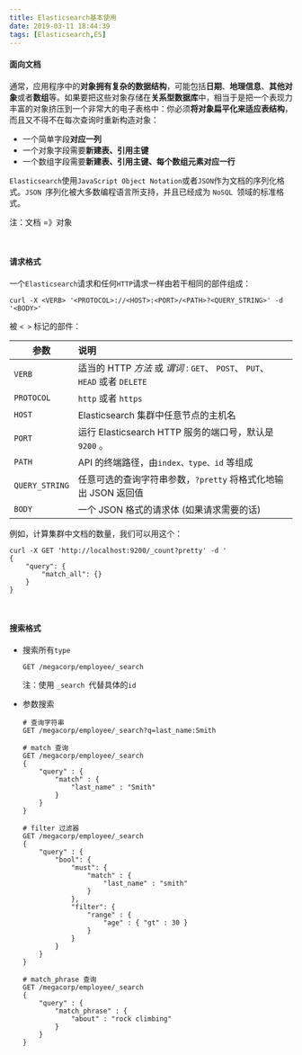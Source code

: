 ```yaml
---
title: Elasticsearch基本使用
date: 2019-03-11 18:44:39
tags: [Elasticsearch,ES]
---
```


#### 面向文档

通常，应用程序中的**对象拥有复杂的数据结构**，可能包括**日期**、**地理信息**、**其他对象**或者**数组**等。如果要把这些对象存储在**关系型数据库**中，相当于是把一个表现力丰富的对象挤压到一个非常大的电子表格中：你必须**将对象扁平化来适应表结构**，而且又不得不在每次查询时重新构造对象：

- 一个简单字段**对应一列** 
- 一个对象字段需要**新建表、引用主键** 
- 一个数组字段需要**新建表、引用主键、每个数组元素对应一行**  

`Elasticsearch`使用`JavaScript Object Notation`或者`JSON`作为文档的序列化格式。`JSON `序列化被大多数编程语言所支持，并且已经成为 `NoSQL `领域的标准格式。

注：文档 =》对象

<br/>

#### 请求格式

一个`Elasticsearch`请求和任何`HTTP`请求一样由若干相同的部件组成：

```
curl -X <VERB> '<PROTOCOL>://<HOST>:<PORT>/<PATH>?<QUERY_STRING>' -d '<BODY>'
```

被 `< >` 标记的部件：

| 参数           | 说明                                                         |
| -------------- | :----------------------------------------------------------- |
| `VERB`         | 适当的 HTTP *方法* 或 *谓词* : `GET`、 `POST`、 `PUT`、 `HEAD` 或者 `DELETE` |
| `PROTOCOL`     | `http` 或者 `https`                                          |
| `HOST`         | Elasticsearch 集群中任意节点的主机名                         |
| `PORT`         | 运行 Elasticsearch HTTP 服务的端口号，默认是 `9200` 。       |
| `PATH`         | API 的终端路径，由`index、type、id` 等组成                   |
| `QUERY_STRING` | 任意可选的查询字符串参数，`?pretty` 将格式化地输出 JSON 返回值 |
| `BODY`         | 一个 JSON 格式的请求体 (如果请求需要的话)                    |

例如，计算集群中文档的数量，我们可以用这个：

```
curl -X GET 'http://localhost:9200/_count?pretty' -d '
{
    "query": {
        "match_all": {}
    }
}
```

<!--more-->

<br/>

#### 搜索格式

- 搜索所有`type`

  ```
  GET /megacorp/employee/_search
  ```

  注：使用 `_search `代替具体的`id` 

- 参数搜索

  ```
  # 查询字符串
  GET /megacorp/employee/_search?q=last_name:Smith
  ```

  ```
  # match 查询
  GET /megacorp/employee/_search
  {
      "query" : {
          "match" : {
              "last_name" : "Smith"
          }
      }
  }
  ```

  ```
  # filter 过滤器
  GET /megacorp/employee/_search
  {
      "query" : {
          "bool": {
              "must": {
                  "match" : {
                      "last_name" : "smith" 
                  }
              },
              "filter": {
                  "range" : {
                      "age" : { "gt" : 30 } 
                  }
              }
          }
      }
  }
  ```

  ```
  # match_phrase 查询
  GET /megacorp/employee/_search
  {
      "query" : {
          "match_phrase" : {
              "about" : "rock climbing"
          }
      }
  }
  ```

  

